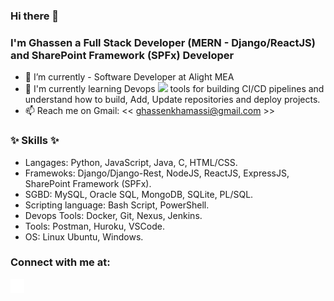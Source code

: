 ### Hi there 👋 
### I'm Ghassen a Full Stack Developer (MERN - Django/ReactJS) and SharePoint Framework (SPFx) Developer

- 🔭 I’m currently - Software Developer at Alight MEA
- 🌱 I'm currently learning Devops <img src="https://media.istockphoto.com/vectors/devops-symbol-and-icon-software-development-operations-concept-vector-id1204555368?k=20&m=1204555368&s=612x612&w=0&h=nSX-5MTJ93AVswECHX4fXGirunsz-v5XbUwqoFQNOiE="></img> tools for building CI/CD pipelines and understand how to build, Add, Update repositories and deploy projects.
- 📫 Reach me on Gmail: << ghassenkhamassi@gmail.com >>


### ✨ Skills ✨
- Langages: Python, JavaScript, Java, C, HTML/CSS.
- Framewoks: Django/Django-Rest, NodeJS, ReactJS, ExpressJS, SharePoint Framework (SPFx).
- SGBD: MySQL, Oracle SQL, MongoDB, SQLite, PL/SQL.
- Scripting language: Bash Script, PowerShell.
- Devops Tools: Docker, Git, Nexus, Jenkins.
- Tools: Postman, Huroku, VSCode.
- OS: Linux Ubuntu, Windows.

### Connect with me at:
<a href="https://www.linkedin.com/in/ghassen-khammassi-766b261b6/"><img align = "left" width="22px" src="https://github.com/codeSTACKr/codeSTACKr/raw/master/img/linkedin-dark.svg" /></a>
